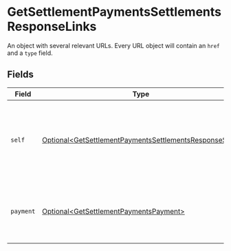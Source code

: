 # GetSettlementPaymentsSettlementsResponseLinks

An object with several relevant URLs. Every URL object will contain an `href` and a `type` field.


## Fields

| Field                                                                                                                              | Type                                                                                                                               | Required                                                                                                                           | Description                                                                                                                        |
| ---------------------------------------------------------------------------------------------------------------------------------- | ---------------------------------------------------------------------------------------------------------------------------------- | ---------------------------------------------------------------------------------------------------------------------------------- | ---------------------------------------------------------------------------------------------------------------------------------- |
| `self`                                                                                                                             | [Optional\<GetSettlementPaymentsSettlementsResponseSelf>](../../models/operations/GetSettlementPaymentsSettlementsResponseSelf.md) | :heavy_minus_sign:                                                                                                                 | In v2 endpoints, URLs are commonly represented as objects with an `href` and `type` field.                                         |
| `payment`                                                                                                                          | [Optional\<GetSettlementPaymentsPayment>](../../models/operations/GetSettlementPaymentsPayment.md)                                 | :heavy_minus_sign:                                                                                                                 | The API resource URL of the [payment](get-payment) that belong to this route.                                                      |